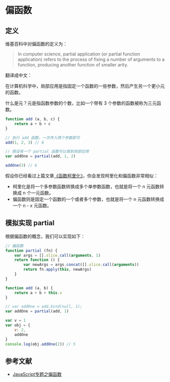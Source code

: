 # 偏函数

## 定义

维基百科中对偏函数的定义为：
> In computer science, partial application (or partial function application) refers to the process of fixing a number of arguments to a function, producing another function of smaller arity.

翻译成中文：

在计算机科学中，局部应用是指固定一个函数的一些参数，然后产生另一个更小元的函数。

什么是元？元是指函数参数的个数，比如一个带有 3 个参数的函数被称为三元函数。
```js
function add (a, b, c) {
    return a + b + c
}

// 执行 add 函数，一次传入两个参数即可
add(1, 2, 3) // 6

// 假设有一个 partial 函数可以做到局部应用
var addOne = partial(add, 1, 2)

addOne(3) // 6
```

假设你已经看过上篇文章[《函数柯里化》](/guide/js_advanced/函数柯里化)，你会发现柯里化和偏函数非常相似：
- 柯里化是将一个多参数函数转换成多个单参数函数，也就是将一个 n 元函数转换成 n 个一元函数。
- 偏函数则是固定一个函数的一个或者多个参数，也就是将一个 n 元函数转换成一个 n - x 元函数。

## 模拟实现 partial

根据偏函数的概念，我们可以实现如下：
```js
// 偏函数
function partial (fn) {
    var args = [].slice.call(arguments, 1)
    return function () {
        var newArgs = args.concat([].slice.call(arguments))
        return fn.apply(this, newArgs)
    }
}

function add (a, b) {
    return a + b + this.v
}

// var addOne = add.bind(null, 1);
var addOne = partial(add, 1)

var v = 1
var obj = {
    v: 2,
    addOne
}
console.log(obj.addOne(2)) // 5
```

## 参考文献

- [JavaScript专题之偏函数](https://github.com/mqyqingfeng/Blog/issues/43)